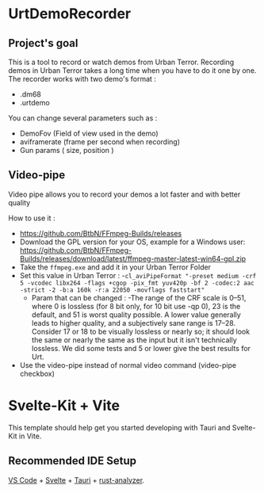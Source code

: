 # UrtDemoRecorder

## Project's goal

This is a tool to record or watch demos from Urban Terror.
Recording demos in Urban Terror takes a long time when you have to do it one by one.
The recorder works with two demo's format :

- .dm68
- .urtdemo

You can change several parameters such as :

- DemoFov (Field of view used in the demo)
- aviframerate (frame per second when recording)
- Gun params ( size, position )

## Video-pipe

Video pipe allows you to record your demos a lot faster and with better quality

How to use it :

- https://github.com/BtbN/FFmpeg-Builds/releases
- Download the GPL version for your OS, example for a Windows user: https://github.com/BtbN/FFmpeg-Builds/releases/download/latest/ffmpeg-master-latest-win64-gpl.zip
- Take the `ffmpeg.exe` and add it in your Urban Terror Folder
- Set this value in Urban Terror : -`cl_aviPipeFormat "-preset medium -crf 5 -vcodec libx264 -flags +cgop -pix_fmt yuv420p -bf 2 -codec:2 aac -strict -2 -b:a 160k -r:a 22050 -movflags faststart"`
  - Param that can be changed :
    -The range of the CRF scale is 0–51, where 0 is lossless (for 8 bit only, for 10 bit use -qp 0), 23 is the default, and 51 is worst quality possible. A lower value generally leads to higher quality, and a subjectively sane range is 17–28. Consider 17 or 18 to be visually lossless or nearly so; it should look the same or nearly the same as the input but it isn't technically lossless. We did some tests and 5 or lower give the best results for Urt.
- Use the video-pipe instead of normal video command (video-pipe checkbox)

# Svelte-Kit + Vite

This template should help get you started developing with Tauri and Svelte-Kit in Vite.

## Recommended IDE Setup

[VS Code](https://code.visualstudio.com/) + [Svelte](https://marketplace.visualstudio.com/items?itemName=svelte.svelte-vscode) + [Tauri](https://marketplace.visualstudio.com/items?itemName=tauri-apps.tauri-vscode) + [rust-analyzer](https://marketplace.visualstudio.com/items?itemName=rust-lang.rust-analyzer).
